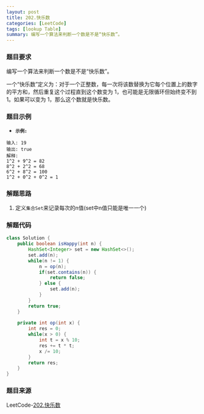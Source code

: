 ```yaml
---
layout: post
title: 202.快乐数
categories: [LeetCode]
tags: [lookup Table]
summary: 编写一个算法来判断一个数是不是“快乐数”。
---
```


### 题目要求
编写一个算法来判断一个数是不是“快乐数”。

一个“快乐数”定义为：对于一个正整数，每一次将该数替换为它每个位置上的数字的平方和，然后重复这个过程直到这个数变为 1，也可能是无限循环但始终变不到 1。如果可以变为 1，那么这个数就是快乐数。


### 题目示例
- **`示例:`**
```
输入: 19
输出: true
解释: 
1^2 + 9^2 = 82
8^2 + 2^2 = 68
6^2 + 8^2 = 100
1^2 + 0^2 + 0^2 = 1
```


### 解题思路
1. 定义`集合Set`来记录每次的n值(set中n值只能是唯一一个)



### 解题代码
```java
class Solution {
    public boolean isHappy(int n) {
        HashSet<Integer> set = new HashSet<>();
        set.add(n);
        while(n != 1) {
            n = op(n);
            if(set.contains(n)) {
                return false;
            } else {
                set.add(n);
            }
        }
        return true;
    }
    
    private int op(int x) {
        int res = 0;
        while(x > 0) {
            int t = x % 10;
            res += t * t;
            x /= 10;
        }
        return res;
    }
}
```

### 题目来源
LeetCode-[202.快乐数](https://leetcode-cn.com/problems/happy-number/)
